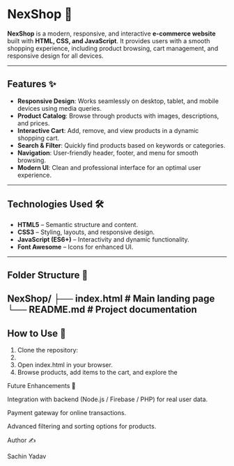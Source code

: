 # NexShop 🛒

**NexShop** is a modern, responsive, and interactive **e-commerce website** built with **HTML, CSS, and JavaScript**. It provides users with a smooth shopping experience, including product browsing, cart management, and responsive design for all devices.

---

## Features ✨

- **Responsive Design**: Works seamlessly on desktop, tablet, and mobile devices using media queries.  
- **Product Catalog**: Browse through products with images, descriptions, and prices.  
- **Interactive Cart**: Add, remove, and view products in a dynamic shopping cart.  
- **Search & Filter**: Quickly find products based on keywords or categories.  
- **Navigation**: User-friendly header, footer, and menu for smooth browsing.  
- **Modern UI**: Clean and professional interface for an optimal user experience.  

---

## Technologies Used 🛠️

- **HTML5** – Semantic structure and content.  
- **CSS3** – Styling, layouts, and responsive design.  
- **JavaScript (ES6+)** – Interactivity and dynamic functionality.  
- **Font Awesome** – Icons for enhanced UI.  

---

## Folder Structure 📂
NexShop/ 
├── index.html    # Main landing page  └── README.md           # Project documentation
---

## How to Use 🚀

1. Clone the repository:
2. 
3. Open index.html in your browser.
4. Browse products, add items to the cart, and explore the 

Future Enhancements 🔧

Integration with backend (Node.js / Firebase / PHP) for real user data.

Payment gateway for online transactions.

Advanced filtering and sorting options for products.

Author ✍️

Sachin Yadav
